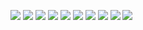 ![](https://blinkies.cafe/b/blinkiesCafe-eW.gif) ![](https://blinkies.cafe/b/blinkiesCafe-yv.gif) ![](https://blinkies.cafe/b/blinkiesCafe-z2.gif) ![](https://blinkies.cafe/b/display/0079-nonbinary.gif) ![](https://blinkies.cafe/b/blinkiesCafe-OT.gif) 
![](https://gifcity.carrd.co/assets/images/gallery25/8267e659.gif?v=26dffab5) ![](https://gifcity.carrd.co/assets/images/gallery24/bcabd9ba.gif?v=26dffab5) ![](https://gifcity.carrd.co/assets/images/gallery24/bcabd9ba.gif?v=26dffab5) ![](https://gifcity.carrd.co/assets/images/gallery25/57cfc9d0.png?v=26dffab5) ![](https://gifcity.carrd.co/assets/images/gallery23/a89fcd84.gif?v=26dffab5)
